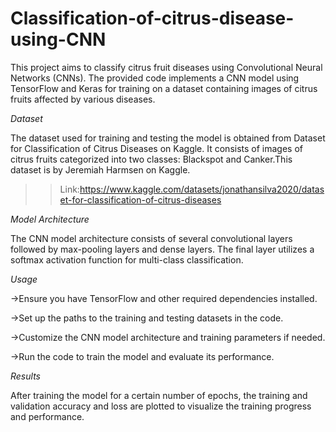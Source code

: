 # Classification-of-citrus-disease-using-CNN

This project aims to classify citrus fruit diseases using Convolutional Neural Networks (CNNs). The provided code implements a CNN model using TensorFlow and Keras for training on a dataset containing images of citrus fruits affected by various diseases.


*Dataset*

The dataset used for training and testing the model is obtained from Dataset for Classification of Citrus Diseases on Kaggle. It consists of images of citrus fruits categorized into two classes: Blackspot and Canker.This dataset is by Jeremiah Harmsen on Kaggle.

>> Link:https://www.kaggle.com/datasets/jonathansilva2020/dataset-for-classification-of-citrus-diseases


*Model Architecture*

The CNN model architecture consists of several convolutional layers followed by max-pooling layers and dense layers. The final layer utilizes a softmax activation function for multi-class classification.


*Usage*

->Ensure you have TensorFlow and other required dependencies installed.

->Set up the paths to the training and testing datasets in the code.

->Customize the CNN model architecture and training parameters if needed.

->Run the code to train the model and evaluate its performance.


*Results*

After training the model for a certain number of epochs, the training and validation accuracy and loss are plotted to visualize the training progress and performance.


